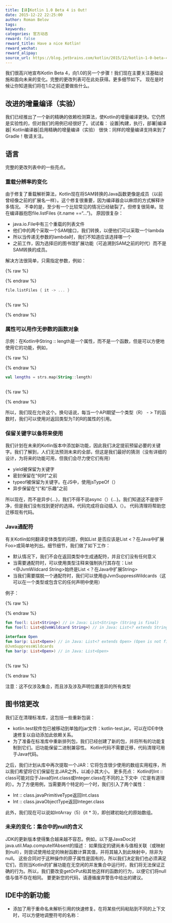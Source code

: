 ```yaml
---
title: [译]Kotlin 1.0 Beta 4 is Out!
date: 2015-12-22 22:25:00
author: Roman Belov
tags:
keywords:
categories: 官方动态
reward: false
reward_title: Have a nice Kotlin!
reward_wechat:
reward_alipay:
source_url: https://blog.jetbrains.com/kotlin/2015/12/kotlin-1-0-beta-4-is-out/
---
```


我们很高兴地宣布Kotlin Beta 4，向1.0的另一个步骤！我们现在主要关注基础设施和面向未​​来的变化。完整的更改列表可在此处获得。更多细节如下。
现在是时候让你知道我们将在1.0之前还要做些什么。
## 改进的增量编译（实验）

我们已经推出了一个新的精确的依赖检测算法，使Kotlin的增量编译更快。它仍然是实验性的，但对我们的用例已经很好了。试试看：
设置|构建，执行，部署|编译器| Kotlin编译器|启用精确的增量编译（实验）
很快：同样的增量编译支持来到了Gradle！敬请关注。
## 语言

完整的更改列表中的一些亮点。
### 重载分辨率的变化

由于修复了重载解析算法，Kotlin现在将SAM转换的Java函数更像是成员（以前曾经像之前的扩展名一样）。这个修复很重要，因为编译器会以麻烦的方式解释许多情况。
不幸的是，至少有一个比较常见的情况已经破裂了。但修复很简单。现在编译器抱怨file.listFiles {it.name ==“...”}。
原因很复杂：

* java.io.File中有三个重载的列表文件
* 他们中的两个采取一个SAM接口，我们转换，以便他们可以采取一个lambda
* 所以当传递无参数的lambda时，我们不知道应该选择哪一个
* 之前工作，因为选择旧的图书馆扩展功能（可追溯到SAM之前的时代）而不是SAM转换的成员。

解决方法很简单，只需指定参数，例如：

{% raw %}
<p></p>
{% endraw %}

```kotlin
file.listFiles { it -> ... }
 
```

{% raw %}
<p></p>
{% endraw %}

### 属性可以用作无参数的函数对象

示例：在Kotlin中String :: length是一个属性，而不是一个函数，但是可以方便地使用它的功能，例如，

{% raw %}
<p></p>
{% endraw %}

```kotlin
val lengths = strs.map(String::length)
 
```

{% raw %}
<p></p>
{% endraw %}

所以，我们现在允许这个。换句话说，每当一个API期望一个类型（R） - > T的函数时，我们可以使用对返回类型为T的R的属性的引用。
### 保留关键字以备将来使用

我们计划在未来的Kotlin版本中添加新功能，因此我们决定提前预留必要的关键字。我们了解到，人们无法预测未来的全部，但这是我们最好的猜测（没有详细的设计，为将来的功能可用，但我们会尽力使它们有用）

* yield被保留为关键字
* 密封保留在“何时”之前
* typeof被保留为关键字。在JS中，使用jsTypeOf（）
* 异步保留在“{”和“乐趣”之前

所以现在，而不是异步{...}，我们不得不说async（）{...}。我们知道这不是很干净，但是我们没有找到更好的选择。代码完成将自动插入（）。
代码清理将帮助您迁移现有代码。
### Java通配符

有关Kotlin如何翻译变体类型的问题，例如List <Foo>是否应该是List <？在Java中扩展Foo>或简单地列出<Foo>。细节细节，我们做了如下工作：

* 默认情况下，我们不会在返回类型中生成通配符，并且它们没有任何意义
* 当需要通配符时，可以使用类型注释来强制执行其存在：List <@JvmWildcard String>始终是List <？在Java中扩展String>
* 当我们需要摆脱一个通配符时，我们可以使用@JvmSuppressWildcards（这可以在一个类型或包含它的任何声明中使用）

例子：

{% raw %}
<p></p>
{% endraw %}

```kotlin
fun foo(l: List<String>) // in Java: List<String> (String is final)
fun foo(l: List<@JvmWildcard String>) // in Java: List<? extends String>
 
interface Open
fun bar(p: List<Open>) // in Java: List<? extends Open> (Open is not final)
@JvmSuppressWildcards
fun bar(p: List<Open>) // in Java: List<Open>
 
```

{% raw %}
<p></p>
{% endraw %}

注意：这不仅涉及集合，而且涉及涉及声明位置差异的所有类型
## 图书馆更改

我们正在清理标准库，这包括一些重新包装：

* kotlin.test软件包已被移动到单独的jar文件：kotlin-test.jar。可以在IDE中快速修复以自动添加此依赖关系。
* 为了准备在标准库中重新排列包，我们已经创建了新的包，并将所有的功能复制到它们。旧功能保留二进制兼容性。 Kotlin代码不需要迁移，代码清理可用于Java代码。

之后，我们计划从库中再次提取一个JAR：它将包含很少使用的数组实用程序，所以我们希望将它们保留在主JAR之外，以减小其大小。
更多亮点：
Kotlin的Int :: class可能对应于Java的int.class或Integer.class在不同的上下文中（它是有道理的）。为了方便用例，当需要两个特定的一个时，我们引入了两个属性：

* Int :: class.javaPrimitiveType返回Int.class
* Int :: class.javaObjectType返回Integer.class

此外，我们现在可以说如IntArray（5）{it * 3}，即创建初始化的原始数组。
### 未来的变化：集合中的null的含义

JDK的更新版本使得集合越来越不容忍。例如，以下是JavaDoc对java.util.Map.computeIfAbsent的描述：
如果指定的键尚未与值相关联（或映射到null），则尝试使用给定的映射函数计算其值，并将其输入到此映射中，除非为null。
这些合同对于这种操作的原子属性是固有的，所以我们决定我们也必须满足它们，否则当Kotlin的扩展功能在无空闲的并发集合中运行时，我们将无法保证正确的行为。所以，我们要改变getOrPut和其他这样的函数的行为，以便它们将null值与值不存在相同。
要更新您的代码，请遵循废弃警告中给出的建议。
## IDE中的新功能


* 添加了用于重命名未解析引用的快速修复。在将某些代码粘贴到不同的上下文时，可以方便地调整符号的名称：

